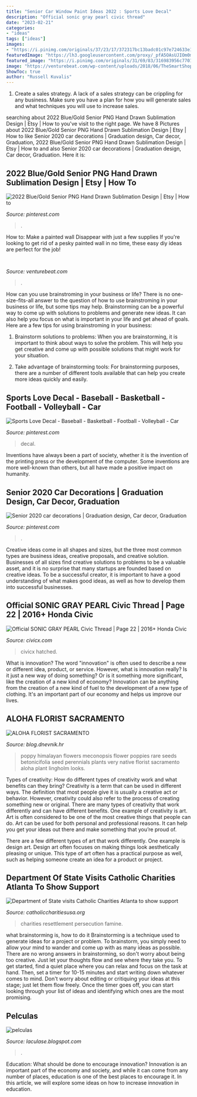 ```yaml
---
title: "Senior Car Window Paint Ideas 2022 : Sports Love Decal"
description: "Official sonic gray pearl civic thread"
date: "2023-02-21"
categories:
- "ideas"
tags: ["ideas"]
images:
- "https://i.pinimg.com/originals/37/23/17/372317bc13badc01c97e724633e1b8e7.jpg"
featuredImage: "https://lh3.googleusercontent.com/proxy/_pfA5OAsUJIOm0mOAoGGE8zrQU2RHAJP4-zML_Eh7QFHjXlkStrCns6YnY01SoNiozlwxJXjbpy7MRFAL1TjrmGCG1gCXGFT2Oe9oBVPTzuxvl_wyMpMcCWs8wyYmiRnH4Q-R3xslH7nBLq4e4PddOoELyNzFcU0Nqk1AR3nsLH4gi0eVAj0XEwyAyiTAbD52gbW1CVTj32K73z4V4jHaSM7qOTtL8UWD80lzeEYSlxLPOtENA7vzLh4AJL9fmHjhIs9xzvF8u55urN6iBDfww=w1200-h630-p-k-no-nu"
featured_image: "https://i.pinimg.com/originals/31/69/83/316983956c7701a45acf33fe8c6967c8.jpg"
image: "https://venturebeat.com/wp-content/uploads/2018/06/TheSmartShopbyNarrativGeneric1.png?w=300"
ShowToc: true
author: "Russell Kuvalis"
---
```



1. Create a sales strategy. A lack of a sales strategy can be crippling for any business. Make sure you have a plan for how you will generate sales and what techniques you will use to increase sales.

	

		
searching about 2022 Blue/Gold Senior PNG Hand Drawn Sublimation Design | Etsy | How to you've visit to the right page. We have 8 Pictures about 2022 Blue/Gold Senior PNG Hand Drawn Sublimation Design | Etsy | How to like Senior 2020 car decorations | Graduation design, Car decor, Graduation, 2022 Blue/Gold Senior PNG Hand Drawn Sublimation Design | Etsy | How to and also Senior 2020 car decorations | Graduation design, Car decor, Graduation. Here it is:
		
    
## 2022 Blue/Gold Senior PNG Hand Drawn Sublimation Design | Etsy | How To

<img loading=lazy src="https://i.pinimg.com/736x/77/72/f7/7772f7936f8ef94100a805b140a6c070.jpg" onerror="this.onerror=null;this.src='https://tse4.mm.bing.net/th?id=OIP.bHjVGlMK4BwJzwesY9zHXQHaDs&amp;pid=15.1';" alt="2022 Blue/Gold Senior PNG Hand Drawn Sublimation Design | Etsy | How to">

_Source: pinterest.com_

>. 

	

How to: Make a painted wall Disappear with just a few supplies
If you're looking to get rid of a pesky painted wall in no time, these easy diy ideas are perfect for the job!

    
## 

<img loading=lazy src="https://venturebeat.com/wp-content/uploads/2018/06/TheSmartShopbyNarrativGeneric1.png?w=300" onerror="this.onerror=null;this.src='https://tse2.mm.bing.net/th?id=OIP.ZdznXUSlQhhbL20JhKTVaQAAAA&amp;pid=15.1';" alt="">

_Source: venturebeat.com_

>. 

	

How can you use brainstroming in your business or life?
There is no one-size-fits-all answer to the question of how to use brainstroming in your business or life, but some tips may help. Brainstorming can be a powerful way to come up with solutions to problems and generate new ideas. It can also help you focus on what is important in your life and get ahead of goals. Here are a few tips for using brainstroming in your business: 
1. Brainstorm solutions to problems: When you are brainstorming, it is important to think about ways to solve the problem. This will help you get creative and come up with possible solutions that might work for your situation. 

2. Take advantage of brainstorming tools: For brainstorming purposes, there are a number of different tools available that can help you create more ideas quickly and easily.

    
## Sports Love Decal - Baseball - Basketball - Football - Volleyball - Car

<img loading=lazy src="https://i.pinimg.com/originals/31/69/83/316983956c7701a45acf33fe8c6967c8.jpg" onerror="this.onerror=null;this.src='https://tse3.mm.bing.net/th?id=OIP.MWmDlWx3AaRazzP-jGlnyAHaHe&amp;pid=15.1';" alt="Sports Love Decal - Baseball - Basketball - Football - Volleyball - Car">

_Source: pinterest.com_

>decal. 

	

Inventions have always been a part of society, whether it is the invention of the printing press or the development of the computer. Some inventions are more well-known than others, but all have made a positive impact on humanity.

    
## Senior 2020 Car Decorations | Graduation Design, Car Decor, Graduation

<img loading=lazy src="https://i.pinimg.com/originals/37/23/17/372317bc13badc01c97e724633e1b8e7.jpg" onerror="this.onerror=null;this.src='https://tse1.mm.bing.net/th?id=OIP.CYxsW9W6fHcDZ7HhtNNZmgHaHs&amp;pid=15.1';" alt="Senior 2020 car decorations | Graduation design, Car decor, Graduation">

_Source: pinterest.com_

>. 

	

Creative ideas come in all shapes and sizes, but the three most common types are business ideas, creative proposals, and creative solution. Businesses of all sizes find creative solutions to problems to be a valuable asset, and it is no surprise that many startups are founded based on creative ideas. To be a successful creator, it is important to have a good understanding of what makes good ideas, as well as how to develop them into successful businesses.

    
## Official SONIC GRAY PEARL Civic Thread | Page 22 | 2016+ Honda Civic

<img loading=lazy src="https://www.civicx.com/forum/attachments/img_1370-jpg.164738/" onerror="this.onerror=null;this.src='https://tse2.mm.bing.net/th?id=OIP.mpyFYh2cmpysbUobVWId5AHaFj&amp;pid=15.1';" alt="Official SONIC GRAY PEARL Civic Thread | Page 22 | 2016+ Honda Civic">

_Source: civicx.com_

>civicx hatched. 

	

What is innovation?
The word "innovation" is often used to describe a new or different idea, product, or service. However, what is innovation really? Is it just a new way of doing something? Or is it something more significant, like the creation of a new kind of economy?
Innovation can be anything from the creation of a new kind of fuel to the development of a new type of clothing. It's an important part of our economy and helps us improve our lives.

    
## ALOHA FLORIST SACRAMENTO

<img loading=lazy src="http://bit.ly/qAHiws" onerror="this.onerror=null;this.src='https://tse1.mm.bing.net/th?id=OIP.pkPa28lbnlSi_CTRl__zHQAAAA&amp;pid=15.1';" alt="ALOHA FLORIST SACRAMENTO">

_Source: blog.dnevnik.hr_

>poppy himalayan flowers meconopsis flower poppies rare seeds betonicifolia seed perennials plants very native florist sacramento aloha plant lingholm looks. 

	

Types of creativity: How do different types of creativity work and what benefits can they bring?
Creativity is a term that can be used in different ways. The definition that most people give it is usually a creative act or behavior. However, creativity could also refer to the process of creating something new or original. There are many types of creativity that work differently and can have different benefits. 
One example of creativity is art. Art is often considered to be one of the most creative things that people can do. Art can be used for both personal and professional reasons. It can help you get your ideas out there and make something that you’re proud of. 

There are a few different types of art that work differently. One example is design art. Design art often focuses on making things look aesthetically pleasing or unique. This type of art often has a practical purpose as well, such as helping someone create an idea for a product or project.

    
## Department Of State Visits Catholic Charities Atlanta To Show Support

<img loading=lazy src="https://www.catholiccharitiesusa.org/wp-content/uploads/2021/07/story-refugees-3-768x384.jpg" onerror="this.onerror=null;this.src='https://tse1.mm.bing.net/th?id=OIP.QT64kDiyXjB4mNmP7ZcuKAHaDt&amp;pid=15.1';" alt="Department of State visits Catholic Charities Atlanta to show support">

_Source: catholiccharitiesusa.org_

>charities resettlement persecution famine. 

	

what brainstorming is, how to do it
Brainstorming is a technique used to generate ideas for a project or problem. To brainstorm, you simply need to allow your mind to wander and come up with as many ideas as possible. There are no wrong answers in brainstorming, so don't worry about being too creative. Just let your thoughts flow and see where they take you.
To get started, find a quiet place where you can relax and focus on the task at hand. Then, set a timer for 10-15 minutes and start writing down whatever comes to mind. Don't worry about editing or critiquing your ideas at this stage; just let them flow freely. Once the timer goes off, you can start looking through your list of ideas and identifying which ones are the most promising.

    
## Pelculas

<img loading=lazy src="https://lh3.googleusercontent.com/proxy/_pfA5OAsUJIOm0mOAoGGE8zrQU2RHAJP4-zML_Eh7QFHjXlkStrCns6YnY01SoNiozlwxJXjbpy7MRFAL1TjrmGCG1gCXGFT2Oe9oBVPTzuxvl_wyMpMcCWs8wyYmiRnH4Q-R3xslH7nBLq4e4PddOoELyNzFcU0Nqk1AR3nsLH4gi0eVAj0XEwyAyiTAbD52gbW1CVTj32K73z4V4jHaSM7qOTtL8UWD80lzeEYSlxLPOtENA7vzLh4AJL9fmHjhIs9xzvF8u55urN6iBDfww=w1200-h630-p-k-no-nu" onerror="this.onerror=null;this.src='https://tse1.mm.bing.net/th?id=OIP.WpddoXav6dTO4YrpDr_Y3gHaEq&amp;pid=15.1';" alt="pelculas">

_Source: laculase.blogspot.com_

>. 

	

Education: What should be done to encourage innovation?
Innovation is an important part of the economy and society, and while it can come from any number of places, education is one of the best places to encourage it. In this article, we will explore some ideas on how to increase innovation in education.

